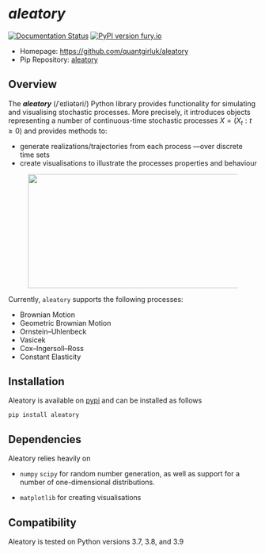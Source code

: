 # *aleatory*


[![Documentation Status](https://readthedocs.org/projects/aleatory/badge/?version=latest)](https://aleatory.readthedocs.io/en/latest/?badge=latest) [![PyPI version fury.io](https://badge.fury.io/py/aleatory.svg)](https://pypi.org/project/aleatory/)


- Homepage: https://github.com/quantgirluk/aleatory
- Pip Repository: [aleatory](https://pypi.org/project/aleatory/)



## Overview

The **_aleatory_** (/ˈeɪliətəri/) Python library provides functionality for simulating and visualising
stochastic processes. More precisely, it introduces objects representing a number of continuous-time
stochastic processes $X = (X_t : t\geq 0)$ and provides methods to:

- generate realizations/trajectories from each process —over discrete time sets
- create visualisations to illustrate the processes properties and behaviour


<figure>
  <p><img src="https://raw.githubusercontent.com/quantgirluk/aleatory/main/docs/source/_static/vasicek_process_drawn.png"
    width="500" height="230">
</figure>

Currently, `aleatory` supports the following processes:

- Brownian Motion
- Geometric Brownian Motion
- Ornstein–Uhlenbeck
- Vasicek
- Cox–Ingersoll–Ross
- Constant Elasticity


## Installation


Aleatory is available on [pypi](https://pypi.python.org/pypi) and can be
installed as follows


```
pip install aleatory
```

## Dependencies


Aleatory relies heavily on

- ``numpy``  ``scipy`` for random number generation, as well as support for a number of one-dimensional distributions.

- ``matplotlib`` for creating visualisations

## Compatibility


Aleatory is tested on Python versions 3.7, 3.8, and 3.9
